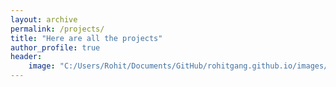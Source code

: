 ```yaml
---
layout: archive
permalink: /projects/
title: "Here are all the projects"
author_profile: true
header:
    image: "C:/Users/Rohit/Documents/GitHub/rohitgang.github.io/images/fraud.png" #/images/fraud.png"
---
```


